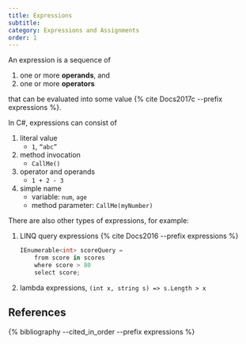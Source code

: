 ```yaml
---
title: Expressions
subtitle:
category: Expressions and Assignments
order: 1
---
```


An expression is a sequence of

1. one or more **operands**, and
1. one or more **operators**

that can be evaluated into some value {% cite Docs2017c --prefix expressions %}.

In C#, expressions can consist of

1. literal value
    - `1`, `“abc”`
1. method invocation
    - `CallMe()`
1. operator and operands
    - `1 + 2 - 3`
1. simple name
    - variable: `num`, `age`
    - method parameter: `CallMe(myNumber)`

There are also other types of expressions, for example:

1. LINQ query expressions {% cite Docs2016 --prefix expressions %}
    ```cs
    IEnumerable<int> scoreQuery =
        from score in scores
        where score > 80
        select score;
    ```
1. lambda expressions, `(int x, string s) => s.Length > x`

## References

{% bibliography --cited_in_order --prefix expressions %}